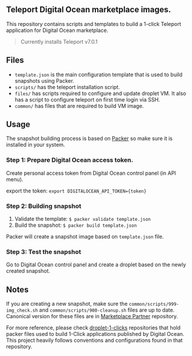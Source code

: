 ## Teleport Digital Ocean marketplace images.

This repository contains scripts and templates to build a 1-click Teleport application for Digital Ocean marketplace. 

> Currently installs Teleport v7.0.1

## Files
- `template.json` is the main configuration template that is used to build snapshots using Packer.
- `scripts/` has the teleport installation script.
- `files/` has scripts required to configure and update droplet VM. It also has a script to configure teleport on first time login via SSH.
- `common/` has files that are required to build VM image.


## Usage

The snapshot building process is based on [Packer](https://www.packer.io/intro/index.html) so make sure it is installed in your system.

### Step 1: Prepare Digital Ocean access token.
Create personal access token from Digital Ocean control panel (in API menu).

export the token: `export DIGITALOCEAN_API_TOKEN={token}`

### Step 2: Building snapshot

1) Validate the template: `$ packer validate template.json`
2) Build the snapshot: `$ packer build template.json`

Packer will create a snapshot image based on `template.json` file.

### Step 3: Test the snapshot
Go to Digital Ocean control panel and create a droplet based on the newly created snapshot.


## Notes
If you are creating a new snapshot, make sure the `common/scripts/999-img_check.sh` and `common/scripts/900-cleanup.sh` files are up to date. Canonical version for these files are in [Marketplace Partner](https://github.com/digitalocean/marketplace-partners/tree/master/scripts) repository.


For more reference, please check [droplet-1-clicks](https://github.com/digitalocean/droplet-1-clicks) repositories that hold packer files used to build 1-Click applications published by Digital Ocean. This project heavily follows conventions and configurations found in that repository.